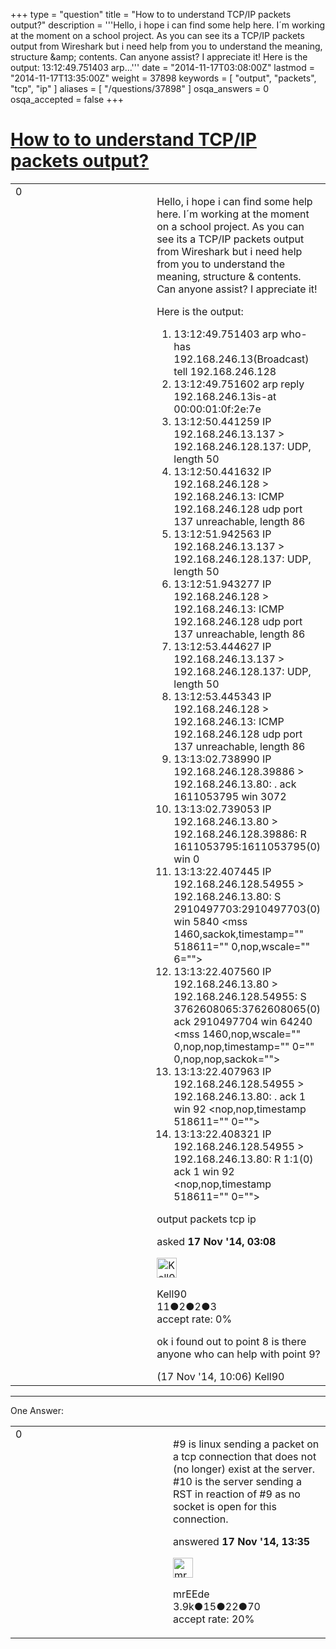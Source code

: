 +++
type = "question"
title = "How to to understand TCP/IP packets output?"
description = '''Hello, i hope i can find some help here. I´m working at the moment on a school project. As you can see its a TCP/IP packets output from Wireshark but i need help from you to understand the meaning, structure &amp;amp; contents. Can anyone assist? I appreciate it! Here is the output:  13:12:49.751403 arp...'''
date = "2014-11-17T03:08:00Z"
lastmod = "2014-11-17T13:35:00Z"
weight = 37898
keywords = [ "output", "packets", "tcp", "ip" ]
aliases = [ "/questions/37898" ]
osqa_answers = 0
osqa_accepted = false
+++

<div class="headNormal">

# [How to to understand TCP/IP packets output?](/questions/37898/how-to-to-understand-tcpip-packets-output)

</div>

<div id="main-body">

<div id="askform">

<table id="question-table" style="width:100%;"><colgroup><col style="width: 50%" /><col style="width: 50%" /></colgroup><tbody><tr class="odd"><td style="width: 30px; vertical-align: top"><div class="vote-buttons"><div id="post-37898-score" class="post-score" title="current number of votes">0</div><div id="favorite-count" class="favorite-count"></div></div></td><td><div id="item-right"><div class="question-body"><p>Hello, i hope i can find some help here. I´m working at the moment on a school project. As you can see its a TCP/IP packets output from Wireshark but i need help from you to understand the meaning, structure &amp; contents. Can anyone assist? I appreciate it!</p><p>Here is the output:</p><ol><li>13:12:49.751403 arp who-has 192.168.246.13(Broadcast) tell 192.168.246.128</li><li>13:12:49.751602 arp reply 192.168.246.13is-at 00:00:01:0f:2e:7e</li><li>13:12:50.441259 IP 192.168.246.13.137 &gt; 192.168.246.128.137: UDP, length 50</li><li>13:12:50.441632 IP 192.168.246.128 &gt; 192.168.246.13: ICMP 192.168.246.128 udp port 137 unreachable, length 86</li><li>13:12:51.942563 IP 192.168.246.13.137 &gt; 192.168.246.128.137: UDP, length 50</li><li>13:12:51.943277 IP 192.168.246.128 &gt; 192.168.246.13: ICMP 192.168.246.128 udp port 137 unreachable, length 86</li><li>13:12:53.444627 IP 192.168.246.13.137 &gt; 192.168.246.128.137: UDP, length 50</li><li>13:12:53.445343 IP 192.168.246.128 &gt; 192.168.246.13: ICMP 192.168.246.128 udp port 137 unreachable, length 86</li><li>13:13:02.738990 IP 192.168.246.128.39886 &gt; 192.168.246.13.80: . ack 1611053795 win 3072</li><li>13:13:02.739053 IP 192.168.246.13.80 &gt; 192.168.246.128.39886: R 1611053795:1611053795(0) win 0</li><li>13:13:22.407445 IP 192.168.246.128.54955 &gt; 192.168.246.13.80: S 2910497703:2910497703(0) win 5840 &lt;mss 1460,sackok,timestamp="" 518611="" 0,nop,wscale="" 6=""&gt;</li><li>13:13:22.407560 IP 192.168.246.13.80 &gt; 192.168.246.128.54955: S 3762608065:3762608065(0) ack 2910497704 win 64240 &lt;mss 1460,nop,wscale="" 0,nop,nop,timestamp="" 0="" 0,nop,nop,sackok=""&gt;</li><li>13:13:22.407963 IP 192.168.246.128.54955 &gt; 192.168.246.13.80: . ack 1 win 92 &lt;nop,nop,timestamp 518611="" 0=""&gt;</li><li>13:13:22.408321 IP 192.168.246.128.54955 &gt; 192.168.246.13.80: R 1:1(0) ack 1 win 92 &lt;nop,nop,timestamp 518611="" 0=""&gt;</li></ol></div><div id="question-tags" class="tags-container tags">output packets tcp ip</div><div id="question-controls" class="post-controls"></div><div class="post-update-info-container"><div class="post-update-info post-update-info-user"><p>asked <strong>17 Nov '14, 03:08</strong></p><img src="https://secure.gravatar.com/avatar/cb7634e4c879c2726a631cf06b124f39?s=32&amp;d=identicon&amp;r=g" class="gravatar" width="32" height="32" alt="Kell90&#39;s gravatar image" /><p>Kell90<br />
<span class="score" title="11 reputation points">11</span><span title="2 badges"><span class="badge1">●</span><span class="badgecount">2</span></span><span title="2 badges"><span class="silver">●</span><span class="badgecount">2</span></span><span title="3 badges"><span class="bronze">●</span><span class="badgecount">3</span></span><br />
<span class="accept_rate" title="Rate of the user&#39;s accepted answers">accept rate:</span> <span title="Kell90 has no accepted answers">0%</span></p></div></div><div id="comments-container-37898" class="comments-container"><span id="37904"></span><div id="comment-37904" class="comment"><div id="post-37904-score" class="comment-score"></div><div class="comment-text"><p>ok i found out to point 8 is there anyone who can help with point 9?</p></div><div id="comment-37904-info" class="comment-info"><span class="comment-age">(17 Nov '14, 10:06)</span> Kell90</div></div></div><div id="comment-tools-37898" class="comment-tools"></div><div class="clear"></div><div id="comment-37898-form-container" class="comment-form-container"></div><div class="clear"></div></div></td></tr></tbody></table>

------------------------------------------------------------------------

<div class="tabBar">

<span id="sort-top"></span>

<div class="headQuestions">

One Answer:

</div>

</div>

<span id="37915"></span>

<div id="answer-container-37915" class="answer">

<table style="width:100%;"><colgroup><col style="width: 50%" /><col style="width: 50%" /></colgroup><tbody><tr class="odd"><td style="width: 30px; vertical-align: top"><div class="vote-buttons"><div id="post-37915-score" class="post-score" title="current number of votes">0</div></div></td><td><div class="item-right"><div class="answer-body"><p>#9 is linux sending a packet on a tcp connection that does not (no longer) exist at the server.<br />
#10 is the server sending a RST in reaction of #9 as no socket is open for this connection.</p></div><div class="answer-controls post-controls"></div><div class="post-update-info-container"><div class="post-update-info post-update-info-user"><p>answered <strong>17 Nov '14, 13:35</strong></p><img src="https://secure.gravatar.com/avatar/5500bd1decb766660522dfb347eedc49?s=32&amp;d=identicon&amp;r=g" class="gravatar" width="32" height="32" alt="mrEEde&#39;s gravatar image" /><p>mrEEde<br />
<span class="score" title="3892 reputation points"><span>3.9k</span></span><span title="15 badges"><span class="badge1">●</span><span class="badgecount">15</span></span><span title="22 badges"><span class="silver">●</span><span class="badgecount">22</span></span><span title="70 badges"><span class="bronze">●</span><span class="badgecount">70</span></span><br />
<span class="accept_rate" title="Rate of the user&#39;s accepted answers">accept rate:</span> <span title="mrEEde has 48 accepted answers">20%</span> </br></p></div></div><div id="comments-container-37915" class="comments-container"></div><div id="comment-tools-37915" class="comment-tools"></div><div class="clear"></div><div id="comment-37915-form-container" class="comment-form-container"></div><div class="clear"></div></div></td></tr></tbody></table>

</div>

<div class="paginator-container-left">

</div>

</div>

</div>

